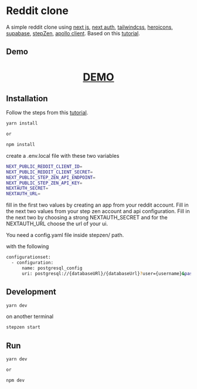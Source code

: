 # Reddit clone

A simple reddit clone using [next js](https://nextjs.org/), [next auth](https://next-auth.js.org/), [tailwindcss](https://tailwindcss.com/), [heroicons](https://heroicons.com/), [supabase](https://supabase.com/), [stepZen](https://stepzen.com/), [apollo client](https://www.apollographql.com/docs/react/). Based on this [tutorial](https://www.youtube.com/watch?v=O0AhmAVzOo4).


## Demo

<div align="center">
  <h1><a href="https://constantine.dev:8080/reddit"> DEMO </a></h1>
</div>

## Installation

Follow the steps from this [tutorial](https://www.youtube.com/watch?v=O0AhmAVzOo4).

```bash
yarn install

or

npm install
```

create a .env.local file with these two variables

```bash
NEXT_PUBLIC_REDDIT_CLIENT_ID=
NEXT_PUBLIC_REDDIT_CLIENT_SECRET=
NEXT_PUBLIC_STEP_ZEN_API_ENDPOINT=
NEXT_PUBLIC_STEP_ZEN_API_KEY=
NEXTAUTH_SECRET=
NEXTAUTH_URL=
```

fill in the first two values by creating an app from your reddit account. Fill in the next two values from your step zen account and api configuration. Fill in the next two by choosing a strong NEXTAUTH_SECRET and for the NEXTAUTH_URL choose the url of your ui.

You need a config.yaml file inside stepzen/ path.

with the following

```bash
configurationset:
  - configuration:
      name: postgresql_config
      uri: postgresql://{databaseURl}/{databaseUrl}?user={username}&password={password}
```

## Development

```bash
yarn dev
```

on another terminal

```bash
stepzen start
```

## Run

```bash
yarn dev

or

npm dev
```
